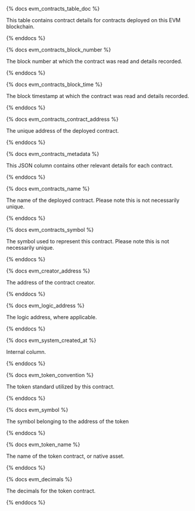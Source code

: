 {% docs evm_contracts_table_doc %}

This table contains contract details for contracts deployed on this EVM blockchain. 

{% enddocs %}


{% docs evm_contracts_block_number %}

The block number at which the contract was read and details recorded.

{% enddocs %}


{% docs evm_contracts_block_time %}

The block timestamp at which the contract was read and details recorded. 

{% enddocs %}


{% docs evm_contracts_contract_address %}

The unique address of the deployed contract.

{% enddocs %}


{% docs evm_contracts_metadata %}

This JSON column contains other relevant details for each contract. 

{% enddocs %}


{% docs evm_contracts_name %}

The name of the deployed contract. Please note this is not necessarily unique. 

{% enddocs %}


{% docs evm_contracts_symbol %}

The symbol used to represent this contract. Please note this is not necessarily unique. 

{% enddocs %}


{% docs evm_creator_address %}

The address of the contract creator. 

{% enddocs %}


{% docs evm_logic_address %}

The logic address, where applicable.

{% enddocs %}


{% docs evm_system_created_at %}

Internal column.

{% enddocs %}


{% docs evm_token_convention %}

The token standard utilized by this contract. 

{% enddocs %}

{% docs evm_symbol %}

The symbol belonging to the address of the token

{% enddocs %}

{% docs evm_token_name %}

The name of the token contract, or native asset.

{% enddocs %}


{% docs evm_decimals %}

The decimals for the token contract.

{% enddocs %}
